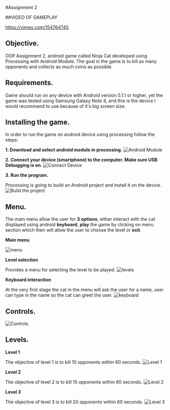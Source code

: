 #Assignment 2

##VIDEO OF GAMEPLAY

https://vimeo.com/154764745

## Objective.
OOP Assignment 2, android game called Ninja Cat developed using Processing with Android Module. The goal in the game is to kill as many opponents and  collects as much coins as possible.

## Requirements.
Game should run on any device with Android version 5.1.1 or higher, yet the game was tested using Samsung Galaxy Note 4, and this is the device I would recommend to use because of it's big screen size.

## Installing the game.
In order to run the game on android device using processing follow the steps:

<b>1. Download and select android module in processing.</b>
![Android Module](https://cloud.githubusercontent.com/assets/15609881/12915813/8e28ac02-cf25-11e5-876d-e83dc596d1ff.png)

<b>2. Connect your device (smartphone) to the computer. Make sure USB Debugging is on. </b>
![Connect Device](https://cloud.githubusercontent.com/assets/15609881/12915887/249a3cdc-cf26-11e5-873c-ceedb56b4abd.png)

<b>3. Run the program.</b>

Processing is going to build an Android project and install it on the device.
![Build the project](https://cloud.githubusercontent.com/assets/15609881/12916001/fa6d00e2-cf26-11e5-8928-24d15dc2a565.png)

## Menu.

The main menu allow the user for <b>3 options</b>, either interact with the cat displayed using android <b>keyboard</b>, <b>play</b> the game by clicking on menu section which then will allow the user to choose the level or <b>exit</b>.

<b>Main menu</b>

![menu](https://cloud.githubusercontent.com/assets/15609881/12916034/443eeb54-cf27-11e5-8ede-b1e23d11eb14.png)

<b>Level selection</b>

Provides a menu for selecting the level to be played.
![levels](https://cloud.githubusercontent.com/assets/15609881/12916115/d1c9441a-cf27-11e5-88ad-3cb18075d875.png)

<b>Keyboard interaction</b>

At the very first stage the cat in the menu will ask the user for a name, user can type in the name so the cat can greet the user.
![keyboard](https://cloud.githubusercontent.com/assets/15609881/12916146/134392ce-cf28-11e5-9a95-bd04ed312ad2.png)

## Controls.
![Controls](https://cloud.githubusercontent.com/assets/15609881/12917493/a3b900e2-cf31-11e5-90b1-f8aa68b096c2.png)

## Levels.
<b>Level 1</b>

The objective of level 1 is to kill 10 opponents within 60 seconds.
![Level 1](https://cloud.githubusercontent.com/assets/15609881/12921643/1b8602be-cf46-11e5-870b-f75467eaa3e5.png)

<b>Level 2</b>

The objective of level 2 is to kill 15 opponents within 60 seconds.
![Level 2](https://cloud.githubusercontent.com/assets/15609881/12921649/21ae3260-cf46-11e5-812d-c28fe9ce9319.png)

<b>Level 3</b>

The objective of level 3 is to kill 20 opponents within 60 seconds.
![Level 3](https://cloud.githubusercontent.com/assets/15609881/12921660/2b218d7e-cf46-11e5-9d73-8c76e1d98af1.png)
